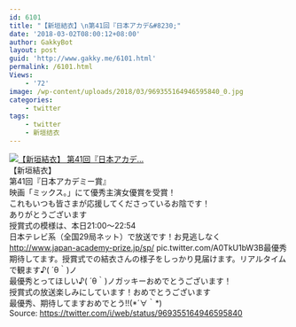 ```yaml
---
id: 6101
title: "【新垣結衣】\n第41回『日本アカデ&#8230;"
date: '2018-03-02T08:00:12+08:00'
author: GakkyBot
layout: post
guid: 'http://www.gakky.me/6101.html'
permalink: /6101.html
Views:
    - '72'
image: /wp-content/uploads/2018/03/969355164946595840_0.jpg
categories:
    - twitter
tags:
    - twitter
    - 新垣结衣
---
```


[![【新垣結衣】
第41回『日本アカデ...](http://www.yui-aragaki.org/wp-content/uploads/2018/03/969355164946595840_0.jpg)](http://www.yui-aragaki.org/wp-content/uploads/2018/03/969355164946595840_0.jpg)  
【新垣結衣】  
第41回『日本アカデミー賞』  
映画「ミックス。」にて優秀主演女優賞を受賞！  
これもいつも皆さまが応援してくださっているお陰です！  
ありがとうございます  
授賞式の模様は、本日21:00～22:54  
日本テレビ系（全国29局ネット）で放送です！お見逃しなく  
http://www.japan-academy-prize.jp/sp/ pic.twitter.com/A0TkU1bW3B最優秀期待してます。授賞式での結衣さんの様子をしっかり見届けます。リアルタイムで観ます♪( ´θ｀)ノ  
最優秀とってほしい♪( ´θ｀)ノガッキーおめでとうございます！  
授賞式の放送楽しみにしています！おめでとうございます  
最優秀、期待してますおめでとう!!(\*´∀｀\*)  
Source: <https://twitter.com/i/web/status/969355164946595840>